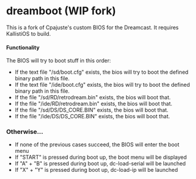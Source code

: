# dreamboot (WIP fork)

This is a fork of Cpajuste's custom BIOS for the Dreamcast. It requires KallistiOS to build.

#### Functionality
The BIOS will try to boot stuff in this order:
- If the text file "/sd/boot.cfg" exists, the bios will try to boot the defined binary path in this file.
- If the text file "/ide/boot.cfg" exists, the bios will try to boot the defined binary path in this file.
- If the file "/sd/RD/retrodream.bin" exists, the bios will boot that.
- If the file "/ide/RD/retrodream.bin" exists, the bios will boot that.
- If the file "/sd/DS/DS_CORE.BIN" exists, the bios will boot that.
- If the file "/ide/DS/DS_CORE.BIN" exists, the bios will boot that.
### Otherwise...
- If none of the previous cases succeed, the BIOS will enter the boot menu
- If "START" is pressed during boot up, the boot menu will be displayed
- If "A" + "B" is pressed during boot up, dc-load-serial will be launched
- If "X" + "Y" is pressed during boot up, dc-load-ip will be launched
